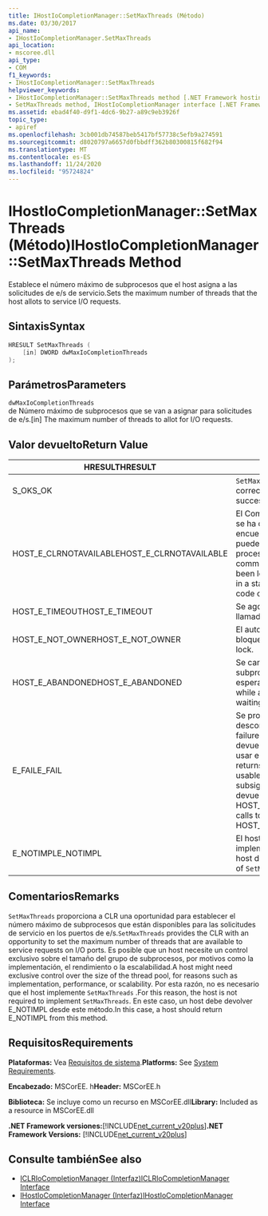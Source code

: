 ```yaml
---
title: IHostIoCompletionManager::SetMaxThreads (Método)
ms.date: 03/30/2017
api_name:
- IHostIoCompletionManager.SetMaxThreads
api_location:
- mscoree.dll
api_type:
- COM
f1_keywords:
- IHostIoCompletionManager::SetMaxThreads
helpviewer_keywords:
- IHostIoCompletionManager::SetMaxThreads method [.NET Framework hosting]
- SetMaxThreads method, IHostIoCompletionManager interface [.NET Framework hosting]
ms.assetid: ebad4f40-d9f1-4dc6-9b27-a89c9eb3926f
topic_type:
- apiref
ms.openlocfilehash: 3cb001db74587beb5417bf57738c5efb9a274591
ms.sourcegitcommit: d8020797a6657d0fbbdff362b80300815f682f94
ms.translationtype: MT
ms.contentlocale: es-ES
ms.lasthandoff: 11/24/2020
ms.locfileid: "95724824"
---
```

# <a name="ihostiocompletionmanagersetmaxthreads-method"></a><span data-ttu-id="428fb-102">IHostIoCompletionManager::SetMaxThreads (Método)</span><span class="sxs-lookup"><span data-stu-id="428fb-102">IHostIoCompletionManager::SetMaxThreads Method</span></span>

<span data-ttu-id="428fb-103">Establece el número máximo de subprocesos que el host asigna a las solicitudes de e/s de servicio.</span><span class="sxs-lookup"><span data-stu-id="428fb-103">Sets the maximum number of threads that the host allots to service I/O requests.</span></span>  
  
## <a name="syntax"></a><span data-ttu-id="428fb-104">Sintaxis</span><span class="sxs-lookup"><span data-stu-id="428fb-104">Syntax</span></span>  
  
```cpp  
HRESULT SetMaxThreads (  
    [in] DWORD dwMaxIoCompletionThreads  
);  
```  
  
## <a name="parameters"></a><span data-ttu-id="428fb-105">Parámetros</span><span class="sxs-lookup"><span data-stu-id="428fb-105">Parameters</span></span>  

 `dwMaxIoCompletionThreads`  
 <span data-ttu-id="428fb-106">de Número máximo de subprocesos que se van a asignar para solicitudes de e/s.</span><span class="sxs-lookup"><span data-stu-id="428fb-106">[in] The maximum number of threads to allot for I/O requests.</span></span>  
  
## <a name="return-value"></a><span data-ttu-id="428fb-107">Valor devuelto</span><span class="sxs-lookup"><span data-stu-id="428fb-107">Return Value</span></span>  
  
|<span data-ttu-id="428fb-108">HRESULT</span><span class="sxs-lookup"><span data-stu-id="428fb-108">HRESULT</span></span>|<span data-ttu-id="428fb-109">Descripción</span><span class="sxs-lookup"><span data-stu-id="428fb-109">Description</span></span>|  
|-------------|-----------------|  
|<span data-ttu-id="428fb-110">S_OK</span><span class="sxs-lookup"><span data-stu-id="428fb-110">S_OK</span></span>|<span data-ttu-id="428fb-111">`SetMaxThreads` se devolvió correctamente.</span><span class="sxs-lookup"><span data-stu-id="428fb-111">`SetMaxThreads` returned successfully.</span></span>|  
|<span data-ttu-id="428fb-112">HOST_E_CLRNOTAVAILABLE</span><span class="sxs-lookup"><span data-stu-id="428fb-112">HOST_E_CLRNOTAVAILABLE</span></span>|<span data-ttu-id="428fb-113">El Common Language Runtime (CLR) no se ha cargado en un proceso o el CLR se encuentra en un estado en el que no puede ejecutar código administrado ni procesar la llamada correctamente.</span><span class="sxs-lookup"><span data-stu-id="428fb-113">The common language runtime (CLR) has not been loaded into a process, or the CLR is in a state in which it cannot run managed code or process the call successfully.</span></span>|  
|<span data-ttu-id="428fb-114">HOST_E_TIMEOUT</span><span class="sxs-lookup"><span data-stu-id="428fb-114">HOST_E_TIMEOUT</span></span>|<span data-ttu-id="428fb-115">Se agotó el tiempo de espera de la llamada.</span><span class="sxs-lookup"><span data-stu-id="428fb-115">The call timed out.</span></span>|  
|<span data-ttu-id="428fb-116">HOST_E_NOT_OWNER</span><span class="sxs-lookup"><span data-stu-id="428fb-116">HOST_E_NOT_OWNER</span></span>|<span data-ttu-id="428fb-117">El autor de la llamada no posee el bloqueo.</span><span class="sxs-lookup"><span data-stu-id="428fb-117">The caller does not own the lock.</span></span>|  
|<span data-ttu-id="428fb-118">HOST_E_ABANDONED</span><span class="sxs-lookup"><span data-stu-id="428fb-118">HOST_E_ABANDONED</span></span>|<span data-ttu-id="428fb-119">Se canceló un evento mientras un subproceso o fibra bloqueados estaba esperando en él.</span><span class="sxs-lookup"><span data-stu-id="428fb-119">An event was canceled while a blocked thread or fiber was waiting on it.</span></span>|  
|<span data-ttu-id="428fb-120">E_FAIL</span><span class="sxs-lookup"><span data-stu-id="428fb-120">E_FAIL</span></span>|<span data-ttu-id="428fb-121">Se produjo un error grave desconocido.</span><span class="sxs-lookup"><span data-stu-id="428fb-121">An unknown catastrophic failure occurred.</span></span> <span data-ttu-id="428fb-122">Cuando un método devuelve E_FAIL, CLR ya no se puede usar en el proceso.</span><span class="sxs-lookup"><span data-stu-id="428fb-122">When a method returns E_FAIL, the CLR is no longer usable within the process.</span></span> <span data-ttu-id="428fb-123">Las llamadas subsiguientes a métodos de hospedaje devuelven HOST_E_CLRNOTAVAILABLE.</span><span class="sxs-lookup"><span data-stu-id="428fb-123">Subsequent calls to hosting methods return HOST_E_CLRNOTAVAILABLE.</span></span>|  
|<span data-ttu-id="428fb-124">E_NOTIMPL</span><span class="sxs-lookup"><span data-stu-id="428fb-124">E_NOTIMPL</span></span>|<span data-ttu-id="428fb-125">El host no proporciona una implementación de `SetMaxThreads` .</span><span class="sxs-lookup"><span data-stu-id="428fb-125">The host does not provide an implementation of `SetMaxThreads`.</span></span>|  
  
## <a name="remarks"></a><span data-ttu-id="428fb-126">Comentarios</span><span class="sxs-lookup"><span data-stu-id="428fb-126">Remarks</span></span>  

 <span data-ttu-id="428fb-127">`SetMaxThreads` proporciona a CLR una oportunidad para establecer el número máximo de subprocesos que están disponibles para las solicitudes de servicio en los puertos de e/s.</span><span class="sxs-lookup"><span data-stu-id="428fb-127">`SetMaxThreads` provides the CLR with an opportunity to set the maximum number of threads that are available to service requests on I/O ports.</span></span> <span data-ttu-id="428fb-128">Es posible que un host necesite un control exclusivo sobre el tamaño del grupo de subprocesos, por motivos como la implementación, el rendimiento o la escalabilidad.</span><span class="sxs-lookup"><span data-stu-id="428fb-128">A host might need exclusive control over the size of the thread pool, for reasons such as implementation, performance, or scalability.</span></span> <span data-ttu-id="428fb-129">Por esta razón, no es necesario que el host implemente `SetMaxThreads` .</span><span class="sxs-lookup"><span data-stu-id="428fb-129">For this reason, the host is not required to implement `SetMaxThreads`.</span></span> <span data-ttu-id="428fb-130">En este caso, un host debe devolver E_NOTIMPL desde este método.</span><span class="sxs-lookup"><span data-stu-id="428fb-130">In this case, a host should return E_NOTIMPL from this method.</span></span>  
  
## <a name="requirements"></a><span data-ttu-id="428fb-131">Requisitos</span><span class="sxs-lookup"><span data-stu-id="428fb-131">Requirements</span></span>  

 <span data-ttu-id="428fb-132">**Plataformas:** Vea [Requisitos de sistema](../../get-started/system-requirements.md).</span><span class="sxs-lookup"><span data-stu-id="428fb-132">**Platforms:** See [System Requirements](../../get-started/system-requirements.md).</span></span>  
  
 <span data-ttu-id="428fb-133">**Encabezado:** MSCorEE. h</span><span class="sxs-lookup"><span data-stu-id="428fb-133">**Header:** MSCorEE.h</span></span>  
  
 <span data-ttu-id="428fb-134">**Biblioteca:** Se incluye como un recurso en MSCorEE.dll</span><span class="sxs-lookup"><span data-stu-id="428fb-134">**Library:** Included as a resource in MSCorEE.dll</span></span>  
  
 <span data-ttu-id="428fb-135">**.NET Framework versiones:**[!INCLUDE[net_current_v20plus](../../../../includes/net-current-v20plus-md.md)]</span><span class="sxs-lookup"><span data-stu-id="428fb-135">**.NET Framework Versions:** [!INCLUDE[net_current_v20plus](../../../../includes/net-current-v20plus-md.md)]</span></span>  
  
## <a name="see-also"></a><span data-ttu-id="428fb-136">Consulte también</span><span class="sxs-lookup"><span data-stu-id="428fb-136">See also</span></span>

- [<span data-ttu-id="428fb-137">ICLRIoCompletionManager (Interfaz)</span><span class="sxs-lookup"><span data-stu-id="428fb-137">ICLRIoCompletionManager Interface</span></span>](iclriocompletionmanager-interface.md)
- [<span data-ttu-id="428fb-138">IHostIoCompletionManager (Interfaz)</span><span class="sxs-lookup"><span data-stu-id="428fb-138">IHostIoCompletionManager Interface</span></span>](ihostiocompletionmanager-interface.md)
